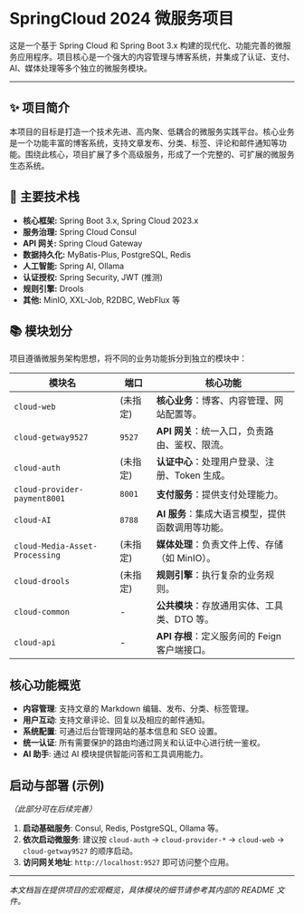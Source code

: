 # SpringCloud 2024 微服务项目

这是一个基于 Spring Cloud 和 Spring Boot 3.x 构建的现代化、功能完善的微服务应用程序。项目核心是一个强大的内容管理与博客系统，并集成了认证、支付、AI、媒体处理等多个独立的微服务模块。

---

## ✨ 项目简介

本项目的目标是打造一个技术先进、高内聚、低耦合的微服务实践平台。核心业务是一个功能丰富的博客系统，支持文章发布、分类、标签、评论和邮件通知等功能。围绕此核心，项目扩展了多个高级服务，形成了一个完整的、可扩展的微服务生态系统。

## 🚀 主要技术栈

-   **核心框架:** Spring Boot 3.x, Spring Cloud 2023.x
-   **服务治理:** Spring Cloud Consul
-   **API 网关:** Spring Cloud Gateway
-   **数据持久化:** MyBatis-Plus, PostgreSQL, Redis
-   **人工智能:** Spring AI, Ollama
-   **认证授权:** Spring Security, JWT (推测)
-   **规则引擎:** Drools
-   **其他:** MinIO, XXL-Job, R2DBC, WebFlux 等

## 📚 模块划分

项目遵循微服务架构思想，将不同的业务功能拆分到独立的模块中：

| 模块名                         | 端口   | 核心功能                                       |
| ------------------------------ | ------ | ---------------------------------------------- |
| `cloud-web`                    | (未指定) | **核心业务**：博客、内容管理、网站配置等。       |
| `cloud-getway9527`             | `9527` | **API 网关**：统一入口，负责路由、鉴权、限流。   |
| `cloud-auth`                   | (未指定) | **认证中心**：处理用户登录、注册、Token 生成。   |
| `cloud-provider-payment8001`   | `8001` | **支付服务**：提供支付处理能力。               |
| `cloud-AI`                     | `8788` | **AI 服务**：集成大语言模型，提供函数调用等功能。|
| `cloud-Media-Asset-Processing` | (未指定) | **媒体处理**：负责文件上传、存储（如 MinIO）。   |
| `cloud-drools`                 | (未指定) | **规则引擎**：执行复杂的业务规则。             |
| `cloud-common`                 | -      | **公共模块**：存放通用实体、工具类、DTO 等。     |
| `cloud-api`                    | -      | **API 存根**：定义服务间的 Feign 客户端接口。    |

## 核心功能概览

-   **内容管理**: 支持文章的 Markdown 编辑、发布、分类、标签管理。
-   **用户互动**: 支持文章评论、回复以及相应的邮件通知。
-   **系统配置**: 可通过后台管理网站的基本信息和 SEO 设置。
-   **统一认证**: 所有需要保护的路由均通过网关和认证中心进行统一鉴权。
-   **AI 助手**: 通过 AI 模块提供智能问答和工具调用能力。

## 启动与部署 (示例)

*（此部分可在后续完善）*

1.  **启动基础服务**: Consul, Redis, PostgreSQL, Ollama 等。
2.  **依次启动微服务**: 建议按 `cloud-auth` -> `cloud-provider-*` -> `cloud-web` -> `cloud-getway9527` 的顺序启动。
3.  **访问网关地址**: `http://localhost:9527` 即可访问整个应用。

---
*本文档旨在提供项目的宏观概览，具体模块的细节请参考其内部的 README 文件。*
